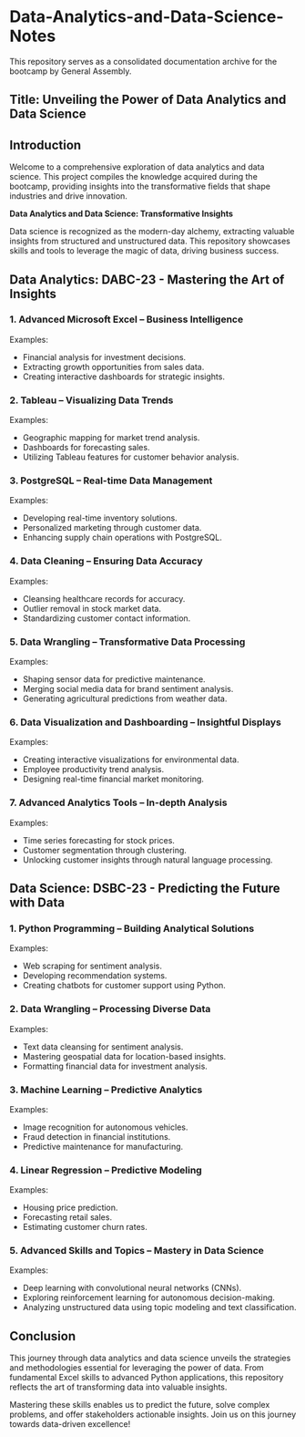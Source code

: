 # Data-Analytics-and-Data-Science-Notes

This repository serves as a consolidated documentation archive for the bootcamp by General Assembly.

## Title: Unveiling the Power of Data Analytics and Data Science

## Introduction

Welcome to a comprehensive exploration of data analytics and data science. This project compiles the knowledge acquired during the bootcamp, providing insights into the transformative fields that shape industries and drive innovation.

**Data Analytics and Data Science: Transformative Insights**

Data science is recognized as the modern-day alchemy, extracting valuable insights from structured and unstructured data. This repository showcases skills and tools to leverage the magic of data, driving business success.

## Data Analytics: DABC-23 - Mastering the Art of Insights

### 1. Advanced Microsoft Excel – Business Intelligence

Examples:
- Financial analysis for investment decisions.
- Extracting growth opportunities from sales data.
- Creating interactive dashboards for strategic insights.

### 2. Tableau – Visualizing Data Trends

Examples:
- Geographic mapping for market trend analysis.
- Dashboards for forecasting sales.
- Utilizing Tableau features for customer behavior analysis.

### 3. PostgreSQL – Real-time Data Management

Examples:
- Developing real-time inventory solutions.
- Personalized marketing through customer data.
- Enhancing supply chain operations with PostgreSQL.

### 4. Data Cleaning – Ensuring Data Accuracy

Examples:
- Cleansing healthcare records for accuracy.
- Outlier removal in stock market data.
- Standardizing customer contact information.

### 5. Data Wrangling – Transformative Data Processing

Examples:
- Shaping sensor data for predictive maintenance.
- Merging social media data for brand sentiment analysis.
- Generating agricultural predictions from weather data.

### 6. Data Visualization and Dashboarding – Insightful Displays

Examples:
- Creating interactive visualizations for environmental data.
- Employee productivity trend analysis.
- Designing real-time financial market monitoring.

### 7. Advanced Analytics Tools – In-depth Analysis

Examples:
- Time series forecasting for stock prices.
- Customer segmentation through clustering.
- Unlocking customer insights through natural language processing.

## Data Science: DSBC-23 - Predicting the Future with Data

### 1. Python Programming – Building Analytical Solutions

Examples:
- Web scraping for sentiment analysis.
- Developing recommendation systems.
- Creating chatbots for customer support using Python.

### 2. Data Wrangling – Processing Diverse Data

Examples:
- Text data cleansing for sentiment analysis.
- Mastering geospatial data for location-based insights.
- Formatting financial data for investment analysis.

### 3. Machine Learning – Predictive Analytics

Examples:
- Image recognition for autonomous vehicles.
- Fraud detection in financial institutions.
- Predictive maintenance for manufacturing.

### 4. Linear Regression – Predictive Modeling

Examples:
- Housing price prediction.
- Forecasting retail sales.
- Estimating customer churn rates.

### 5. Advanced Skills and Topics – Mastery in Data Science

Examples:
- Deep learning with convolutional neural networks (CNNs).
- Exploring reinforcement learning for autonomous decision-making.
- Analyzing unstructured data using topic modeling and text classification.

## Conclusion

This journey through data analytics and data science unveils the strategies and methodologies essential for leveraging the power of data. From fundamental Excel skills to advanced Python applications, this repository reflects the art of transforming data into valuable insights.

Mastering these skills enables us to predict the future, solve complex problems, and offer stakeholders actionable insights. Join us on this journey towards data-driven excellence!
